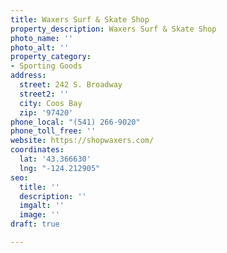 ```yaml
---
title: Waxers Surf & Skate Shop
property_description: Waxers Surf & Skate Shop
photo_name: ''
photo_alt: ''
property_category:
- Sporting Goods
address:
  street: 242 S. Broadway
  street2: ''
  city: Coos Bay
  zip: '97420'
phone_local: "(541) 266-9020"
phone_toll_free: ''
website: https://shopwaxers.com/
coordinates:
  lat: '43.366630'
  lng: "-124.212905"
seo:
  title: ''
  description: ''
  imgalt: ''
  image: ''
draft: true

---
```


